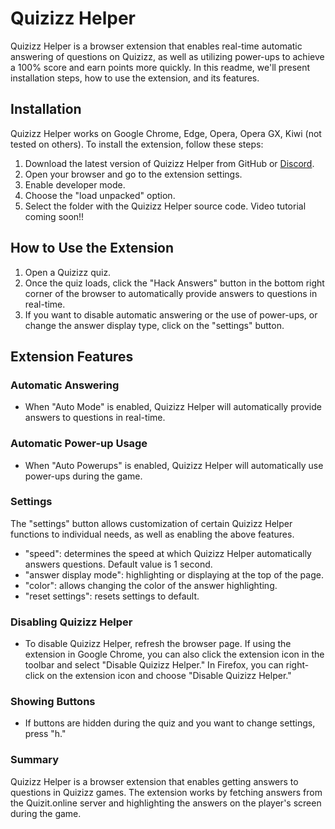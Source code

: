 # Quizizz Helper

Quizizz Helper is a browser extension that enables real-time automatic answering of questions on Quizizz, as well as utilizing power-ups to achieve a 100% score and earn points more quickly. In this readme, we'll present installation steps, how to use the extension, and its features.

## Installation

Quizizz Helper works on Google Chrome, Edge, Opera, Opera GX, Kiwi (not tested on others). To install the extension, follow these steps:

1. Download the latest version of Quizizz Helper from GitHub or [Discord](https://discord.gg/BUGX9ry35q).
2. Open your browser and go to the extension settings.
3. Enable developer mode.
4. Choose the "load unpacked" option.
5. Select the folder with the Quizizz Helper source code.
   Video tutorial coming soon!!

## How to Use the Extension

1. Open a Quizizz quiz.
2. Once the quiz loads, click the "Hack Answers" button in the bottom right corner of the browser to automatically provide answers to questions in real-time.
3. If you want to disable automatic answering or the use of power-ups, or change the answer display type, click on the "settings" button.

## Extension Features

### Automatic Answering

- When "Auto Mode" is enabled, Quizizz Helper will automatically provide answers to questions in real-time.

### Automatic Power-up Usage

- When "Auto Powerups" is enabled, Quizizz Helper will automatically use power-ups during the game.

### Settings

The "settings" button allows customization of certain Quizizz Helper functions to individual needs, as well as enabling the above features.

- "speed": determines the speed at which Quizizz Helper automatically answers questions. Default value is 1 second.
- "answer display mode": highlighting or displaying at the top of the page.
- "color": allows changing the color of the answer highlighting.
- "reset settings": resets settings to default.

### Disabling Quizizz Helper

- To disable Quizizz Helper, refresh the browser page. If using the extension in Google Chrome, you can also click the extension icon in the toolbar and select "Disable Quizizz Helper." In Firefox, you can right-click on the extension icon and choose "Disable Quizizz Helper."

### Showing Buttons

- If buttons are hidden during the quiz and you want to change settings, press "h."

### Summary

Quizizz Helper is a browser extension that enables getting answers to questions in Quizizz games. The extension works by fetching answers from the Quizit.online server and highlighting the answers on the player's screen during the game.
